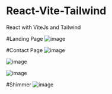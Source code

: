 # React-Vite-Tailwind
React with ViteJs and Tailwind 

#Landing Page
![image](https://github.com/SaurabhMulay999/React-Vite-Tailwind/assets/90036775/16151478-0698-456a-9534-3490f4574dd0)

#Contact Page
![image](https://github.com/SaurabhMulay999/React-Vite-Tailwind/assets/90036775/27a35367-6018-4ccb-b012-d63013e34202)

![image](https://github.com/SaurabhMulay999/React-Vite-Tailwind/assets/90036775/1661342a-a70e-4ed7-8994-eb6c9ce20627)

![image](https://github.com/SaurabhMulay999/React-Vite-Tailwind/assets/90036775/e0c7cbbf-712c-431b-aca4-d2244d858366)

#Shimmer
![image](https://github.com/SaurabhMulay999/React-Vite-Tailwind/assets/90036775/88504a2f-cb5d-4949-909d-7281cd564423)

